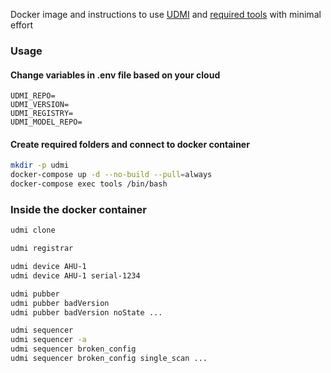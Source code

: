 Docker image and instructions to use [UDMI](https://github.com/faucetsdn/udmi) and [required tools](https://faucetsdn.github.io/udmi/docs/tools/) with minimal effort

### Usage

#### Change variables in .env file based on your cloud
```
UDMI_REPO=
UDMI_VERSION=
UDMI_REGISTRY=
UDMI_MODEL_REPO=
```

#### Create required folders and connect to docker container

```sh
mkdir -p udmi
docker-compose up -d --no-build --pull=always
docker-compose exec tools /bin/bash
```

### Inside the docker container

```sh
udmi clone

udmi registrar 

udmi device AHU-1
udmi device AHU-1 serial-1234

udmi pubber
udmi pubber badVersion
udmi pubber badVersion noState ...

udmi sequencer
udmi sequencer -a
udmi sequencer broken_config
udmi sequencer broken_config single_scan ...
```
